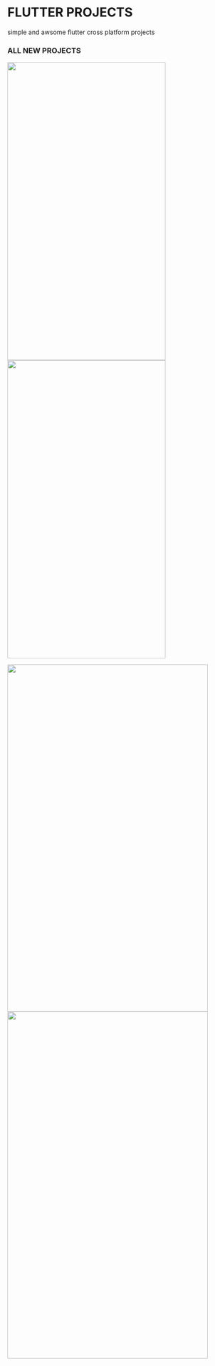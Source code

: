 # FLUTTER PROJECTS
simple and awsome  flutter cross platform projects

### ALL NEW PROJECTS 
<img src="https://user-images.githubusercontent.com/54502617/161839363-4c5f82ba-2252-4692-90d8-d92d126ba236.png" width="355" height="670" /><img src="https://user-images.githubusercontent.com/54502617/163582445-035b17b5-90cf-4117-a651-1729fea28d64.png" width="355" height="670" />
  
<img src="https://user-images.githubusercontent.com/54502617/165355927-7b98dfcf-1868-4762-801e-297aa67807eb.png" width="450" height="780" /><img src="https://user-images.githubusercontent.com/54502617/165355919-cefa2650-1ac1-4e77-a34d-56da7fcda9ab.png" width="450" height="780" />




